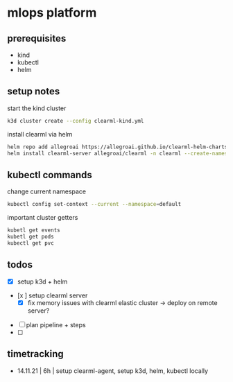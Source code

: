 # mlops platform

## prerequisites 

- kind 
- kubectl
- helm


## setup notes

start the kind cluster

```sh
k3d cluster create --config clearml-kind.yml
```

install clearml via helm

```sh
helm repo add allegroai https://allegroai.github.io/clearml-helm-charts
helm install clearml-server allegroai/clearml -n clearml --create-namespace
```

## kubectl commands

change current namespace
```sh
kubectl config set-context --current --namespace=default
```

important cluster getters

```sh
kubetl get events
kubetl get pods
kubectl get pvc
```


## todos

- [x] setup k3d + helm
- [x ] setup clearml server
  - [x] fix memory issues with clearml elastic cluster -> deploy on remote server?
- [ ] plan pipeline + steps
- [ ]

## timetracking

- 14.11.21 | 6h | setup clearml-agent, setup k3d, helm, kubectl locally
